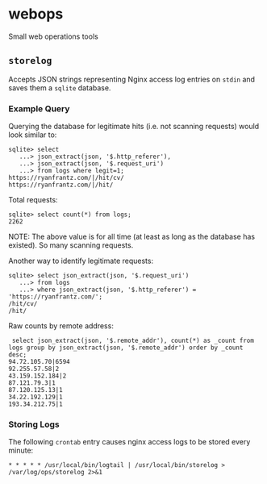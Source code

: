 # webops
Small web operations tools

## `storelog`

Accepts JSON strings representing Nginx access log entries on `stdin` and saves
them a `sqlite` database.

### Example Query

Querying the database for legitimate hits (i.e. not scanning requests) would
look similar to:

```terminal
sqlite> select
   ...> json_extract(json, '$.http_referer'),
   ...> json_extract(json, '$.request_uri')
   ...> from logs where legit=1;
https://ryanfrantz.com/|/hit/cv/
https://ryanfrantz.com/|/hit/
```

Total requests:

```terminal
sqlite> select count(*) from logs;
2262
```

NOTE: The above value is for all time (at least as long as the database has
existed). So many scanning requests.

Another way to identify legitimate requests:

```terminal
sqlite> select json_extract(json, '$.request_uri')
   ...> from logs
   ...> where json_extract(json, '$.http_referer') = 'https://ryanfrantz.com/';
/hit/cv/
/hit/
```

Raw counts by remote address:

```terminal
 select json_extract(json, '$.remote_addr'), count(*) as _count from logs group by json_extract(json, '$.remote_addr') order by _count desc;
94.72.105.70|6594
92.255.57.58|2
43.159.152.184|2
87.121.79.3|1
87.120.125.13|1
34.22.192.129|1
193.34.212.75|1
```

### Storing Logs

The following `crontab` entry causes nginx access logs to be stored every
minute:

```terminal
* * * * * /usr/local/bin/logtail | /usr/local/bin/storelog > /var/log/ops/storelog 2>&1
```
